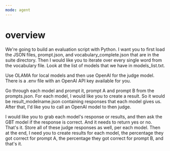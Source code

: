```yaml
---
mode: agent
---
```


# overview

We're going to build an evaluation script with Python. I want you to first load the JSON files, prompt.json, and vocabulary_complete.json that are in the suite directory. Then I would like you to iterate over every single word from the vocabulary file. Look at the list of models that we have in models_list.txt.

Use OLAMA for local models and then use OpenAI for the judge model. There is a .env file with an OpenAI API key available for you. 

Go through each model and prompt it, prompt A and prompt B from the prompts.json. For each model, I would like you to create a result. So it would be result_modelname.json containing responses that each model gives us. After that, I'd like you to call an OpenAI model to then judge.

I would like you to grab each model's response or results, and then ask the GBT model if the response is correct. And it needs to return yes or no. That's it. Store all of these judge responses as well, per each model. Then at the end, I need you to create results for each model, the percentage they got correct for prompt A, the percentage they got correct for prompt B, and that's it. 
